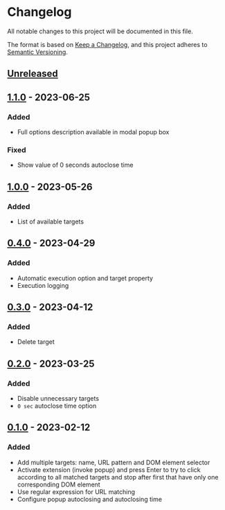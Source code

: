 # Changelog

All notable changes to this project will be documented in this file.

The format is based on [Keep a Changelog](https://keepachangelog.com/en/1.0.0/),
and this project adheres to [Semantic Versioning](https://semver.org/spec/v2.0.0.html).

## [Unreleased]

## [1.1.0] - 2023-06-25

### Added

- Full options description available in modal popup box

### Fixed

- Show value of 0 seconds autoclose time

## [1.0.0] - 2023-05-26

### Added

- List of available targets

## [0.4.0] - 2023-04-29

### Added

- Automatic execution option and target property
- Execution logging

## [0.3.0] - 2023-04-12

### Added

- Delete target

## [0.2.0] - 2023-03-25

### Added

- Disable unnecessary targets
- `0 sec` autoclose time option

## [0.1.0] - 2023-02-12

### Added

- Add multiple targets: name, URL pattern and DOM element selector
- Activate extension (invoke popup) and press Enter to try to click according to all matched targets and stop after first that have only one corresponding DOM element
- Use regular expression for URL matching
- Configure popup autoclosing and autoclosing time

[Unreleased]: https://github.com/vikian050194/click/compare/v1.1.0...HEAD
[1.1.0]: https://github.com/vikian050194/click/compare/v1.0.0...v1.1.0
[1.0.0]: https://github.com/vikian050194/click/compare/v0.4.0...v1.0.0
[0.4.0]: https://github.com/vikian050194/click/compare/v0.3.0...v0.4.0
[0.3.0]: https://github.com/vikian050194/click/compare/v0.2.0...v0.3.0
[0.2.0]: https://github.com/vikian050194/click/compare/v0.1.0...v0.2.0
[0.1.0]: https://github.com/vikian050194/click/releases/tag/v0.1.0
